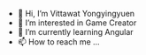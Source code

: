 - 👋 Hi, I’m Vittawat Yongyingyuen
- 👀 I’m interested in Game Creator
- 🌱 I’m currently learning Angular
- 📫 How to reach me ...

<!---
ddthali/ddthali is a ✨ special ✨ repository because its `README.md` (this file) appears on your GitHub profile.
You can click the Preview link to take a look at your changes.
--->
